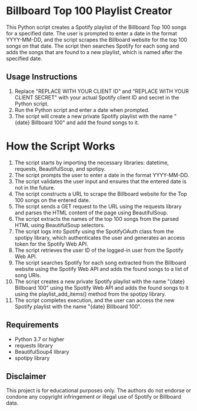 <!DOCTYPE html>
<html lang="en">
<head>

</head>
<body>
    <h1>Billboard Top 100 Playlist Creator</h1>
    <p>This Python script creates a Spotify playlist of the Billboard Top 100 songs for a specified date. The user is prompted to enter a date in the format YYYY-MM-DD, and the script scrapes the Billboard website for the top 100 songs on that date. The script then searches Spotify for each song and adds the songs that are found to a new playlist, which is named after the specified date.</p>
    <h2>Usage Instructions</h2>
    <ol>
        <li>Replace "REPLACE WITH YOUR CLIENT ID" and "REPLACE WITH YOUR CLIENT SECRET" with your actual Spotify client ID and secret in the Python script.</li>
        <li>Run the Python script and enter a date when prompted.</li>
        <li>The script will create a new private Spotify playlist with the name "{date} Billboard 100" and add the found songs to it.</li>
    </ol>
    <h1>How the Script Works</h1>
    <ol>
      <li>The script starts by importing the necessary libraries: datetime, requests, BeautifulSoup, and spotipy.</li>
      <li>The script prompts the user to enter a date in the format YYYY-MM-DD.</li>
      <li>The script validates the user input and ensures that the entered date is not in the future.</li>
      <li>The script constructs a URL to scrape the Billboard website for the Top 100 songs on the entered date.</li>
      <li>The script sends a GET request to the URL using the requests library and parses the HTML content of the page using BeautifulSoup.</li>
      <li>The script extracts the names of the top 100 songs from the parsed HTML using BeautifulSoup selectors.</li>
      <li>The script logs into Spotify using the SpotifyOAuth class from the spotipy library, which authenticates the user and generates an access token for the Spotify Web API.</li>
      <li>The script retrieves the user ID of the logged-in user from the Spotify Web API.</li>
      <li>The script searches Spotify for each song extracted from the Billboard website using the Spotify Web API and adds the found songs to a list of song URIs.</li>
      <li>The script creates a new private Spotify playlist with the name "{date} Billboard 100" using the Spotify Web API and adds the found songs to it using the playlist_add_items() method from the spotipy library.</li>
      <li>The script completes execution, and the user can access the new Spotify playlist with the name "{date} Billboard 100".</li>
    </ol>
    <h2>Requirements</h2>
    <ul>
        <li>Python 3.7 or higher</li>
        <li>requests library</li>
        <li>BeautifulSoup4 library</li>
        <li>spotipy library</li>
    </ul>
    <h2>Disclaimer</h2>
    <p>This project is for educational purposes only. The authors do not endorse or condone any copyright infringement or illegal use of Spotify or Billboard data.</p>
</body>
</html>
